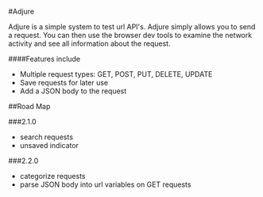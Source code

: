 #Adjure

Adjure is a simple system to test url API's. Adjure simply allows you to send a request. You can then use the browser dev tools to examine the network activity and see all information about the request.

####Features include
 - Multiple request types: GET, POST, PUT, DELETE, UPDATE
 - Save requests for later use
 - Add a JSON body to the request

##Road Map

###2.1.0
 - search requests
 - unsaved indicator

###2.2.0
 - categorize requests
 - parse JSON body into url variables on GET requests
